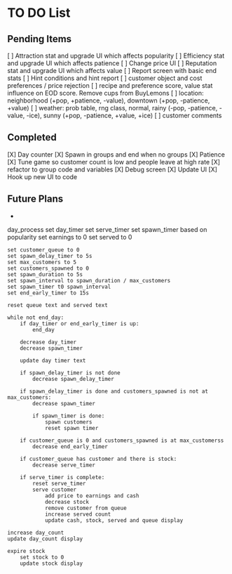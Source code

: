 # TO DO List

## Pending Items
[ ] Attraction stat and upgrade UI which affects popularity
[ ] Efficiency stat and upgrade UI which affects patience
[ ] Change price UI
[ ] Reputation stat and upgrade UI which affects value
[ ] Report screen with basic end stats
[ ] Hint conditions and hint report
[ ] customer object and cost preferences / price rejection
[ ] recipe and preference score, value stat influence on EOD score. Remove cups from BuyLemons
[ ] location: neighborhood (+pop, +patience, -value), downtown (+pop, -patience, +value)
[ ] weather: prob table, rng class, normal, rainy (-pop, -patience, -value, -ice), sunny (+pop, 
    -patience, +value, +ice)
[ ] customer comments

## Completed
[X] Day counter
[X] Spawn in groups and end when no groups
[X] Patience
[X] Tune game so customer count is low and people leave at high rate
[X] refactor to group code and variables
[X] Debug screen
[X] Update UI
[X] Hook up new UI to code

## Future Plans
- 


day_process
    set day_timer
    set serve_timer
    set spawn_timer based on popularity
    set earnings to 0
    set served to 0

    set customer_queue to 0
    set spawn_delay_timer to 5s
    set max_customers to 5
    set customers_spawned to 0
    set spawn_duration to 5s
    set spawn_interval to spawn_duration / max_customers
    set spawn_timer t0 spawn_interval
    set end_early_timer to 15s

    reset queue text and served text

    while not end_day:
        if day_timer or end_early_timer is up:
            end_day

        decrease day_timer
        decrease spawn_timer

        update day timer text

        if spawn_delay_timer is not done
            decrease spawn_delay_timer
    
        if spawn_delay_timer is done and customers_spawned is not at max_customers:
            decrease spawn_timer
            
            if spawn_timer is done:
                spawn customers
                reset spawn timer
        
        if customer_queue is 0 and customers_spawned is at max_customerss
            decrease end_early_timer
        
        if customer_queue has customer and there is stock:
            decrease serve_timer
        
        if serve_timer is complete:
            reset serve_timer
            serve customer
                add price to earnings and cash
                decrease stock
                remove customer from queue
                increase served count
                update cash, stock, served and queue display
    
    increase day_count
    update day_count display

    expire stock
        set stock to 0
        update stock display